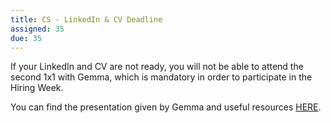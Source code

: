 ```yaml
---
title: CS - LinkedIn & CV Deadline
assigned: 35
due: 35
---
```


If your LinkedIn and CV are not ready, you will not be able to attend the second 1x1 with Gemma, which is mandatory in order to participate in the Hiring Week.

You can find the presentation given by Gemma and useful resources [HERE](https://drive.google.com/open?id=1kyVC8LNrAHjmDjJdYkhxv079nlXszbhD).
